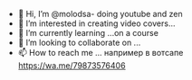 - 👋 Hi, I’m @molodsa- doing youtube and zen
- 👀 I’m interested in  creating video covers...
- 🌱 I’m currently learning ...on a course
- 💞️ I’m looking to collaborate on ...
- 📫 How to reach me ... например в вотсапе  https://wa.me/79873576406

<!---
molodsa/molodsa is a ✨ special ✨ repository because its `README.md` (this file) appears on your GitHub profile.
You can click the Preview link to take a look at your changes.
--->
